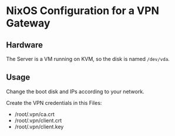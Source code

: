 NixOS Configuration for a VPN Gateway
=====================================

Hardware
--------

The Server is a VM running on KVM, so the disk is named `/dev/vda`.

Usage
-----

Change the boot disk and IPs according to your network.

Create the VPN credentials in this Files:

- /root/.vpn/ca.crt
- /root/.vpn/client.crt
- /root/.vpn/client.key
